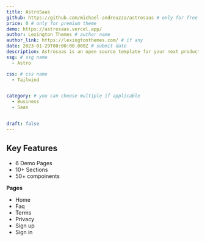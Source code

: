 ```yaml
---
title: AstroSaas
github: https://github.com/michael-andreuzza/astrosaas # only for free theme
price: 0 # only for premium theme
demo: https://astrosaas.vercel.app/
author: Lexington Themes # author name
author_link: https://lexingtonthemes.com/ # if any
date: 2023-01-29T00:00:00.000Z # submit date
description: Astrosaas is an open source template for your next product.
ssg: # ssg name
  - Astro

css: # css name
  - Tailwind


category: # you can choose multiple if applicable
  - Business
  - Saas


draft: false
---
```


## Key Features

- 6 Demo Pages
- 10+ Sections
- 50+ compoinents

**Pages**
- Home
- Faq
- Terms
- Privacy
- Sign up
- Sign in